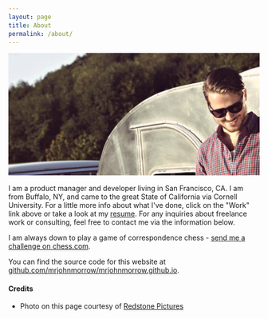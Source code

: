 ```yaml
---
layout: page
title: About
permalink: /about/
---
```


![Me!](/images/me-potrait.jpg)

I am a product manager and developer living in San Francisco, CA.  I am from Buffalo, NY, and came to the great State of California via Cornell University. For a little more info about what I've done, click on the "Work" link above or take a look at my [resume](http://mrjohnmorrow.com/JohnMorrowResume.pdf). For any inquiries about freelance work or consulting, feel free to contact me via the information below.

I am always down to play a game of correspondence chess - [send me a challenge on chess.com](http://www.chess.com/echess/create_game?uid=11525784).

You can find the source code for this website at  [github.com/mrjohnmorrow/mrjohnmorrow.github.io](https://github.com/mrjohnmorrow/mrjohnmorrow.github.io).

#### Credits

* Photo on this page courtesy of [Redstone Pictures](http://redstonepictures.com)
